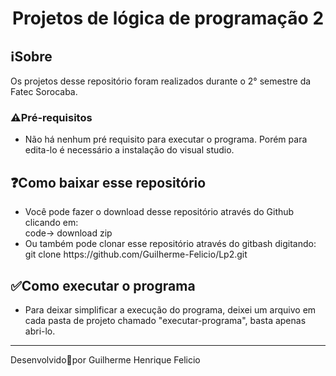 <h1 align="center">
    Projetos de lógica de programação 2</h1>

   
<h2>
   ℹ️Sobre
</h2>
    Os projetos desse repositório foram realizados durante o 2° semestre da Fatec Sorocaba. 

<h3>⚠️Pré-requisitos</h3>

<ul> 
    <li>Não há nenhum pré requisito para executar o programa. Porém para edita-lo é necessário a instalação do visual studio.</li>
</ul>


<h2>❓Como baixar esse repositório</h2>

<ul>
    <li>Você pode fazer o download desse repositório através do Github clicando em:<br>
        code-> download zip </li>
    <li>Ou também pode clonar esse repositório através do gitbash digitando:<br>
        git clone https://github.com/Guilherme-Felicio/Lp2.git</li>
</ul>

<h2>
    ✅Como executar o programa
</h2>
<ul> 
    <li>Para deixar simplificar a execução do programa, deixei um arquivo em cada pasta de projeto chamado "executar-programa", basta apenas abri-lo.</li>
</ul>



<hr height="4px">
Desenvolvido🖤por Guilherme Henrique Felicio


